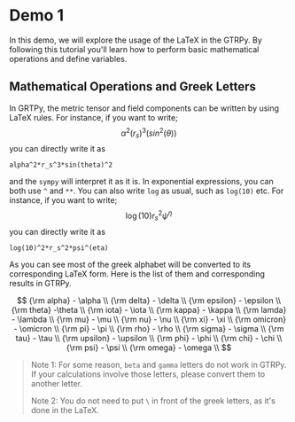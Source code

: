# Demo 1

In this demo, we will explore the usage of the LaTeX in the GTRPy. By following this tutorial you'll learn how to perform basic mathematical operations and define variables.

## Mathematical Operations and Greek Letters

In GRTPy, the metric tensor and field components can be written by using LaTeX rules. For instance, if you want to write;
$$
\alpha^2(r_s)^3(sin^2(\theta))
$$
you can directly write it as

    alpha^2*r_s^3*sin(theta)^2

and the `sympy` will interpret it as it is. In exponential expressions, you can both use `^` and `**`. You can also write `log` as usual, such as `log(10)` etc. For instance, if you want to write;
$$
\log(10)r_s^2\psi^{\eta}
$$
you can directly write it as

    log(10)^2*r_s^2*psi^(eta)

As you can see most of the greek alphabet will be converted to its corresponding LaTeX form. Here is the list of them and corresponding results in GTRPy.

$$
{\rm alpha} - \alpha \\
{\rm delta} - \delta \\
{\rm epsilon} - \epsilon \\
{\rm theta} -\theta \\
{\rm iota} - \iota \\
{\rm kappa} - \kappa \\
{\rm lamda} - \lambda \\
{\rm mu} - \mu \\
{\rm nu} - \nu \\
{\rm xi} - \xi \\
{\rm omicron} - \omicron \\
{\rm pi} - \pi \\
{\rm rho} - \rho \\
{\rm sigma} - \sigma \\
{\rm tau} - \tau \\
{\rm upsilon} - \upsilon \\
{\rm phi} - \phi \\
{\rm chi} - \chi \\
{\rm psi} - \psi \\
{\rm omega} - \omega \\
$$

> Note 1: For some reason, `beta` and `gamma` letters do not work in GTRPy. If your calculations involve those letters, please convert them to another letter.
>
> Note 2: You do not need to put `\` in front of the greek letters, as it's done in the LaTeX.
